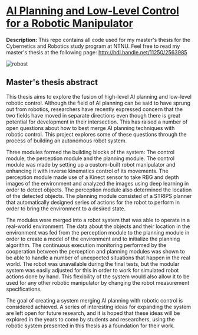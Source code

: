 # [AI Planning and Low-Level Control for a Robotic Manipulator](http://hdl.handle.net/11250/2563985)

**Description:** This repo contains all code used for my master's thesis for the Cybernetics and Robotics study program at NTNU. Feel free to read my master's thesis at the following page: http://hdl.handle.net/11250/2563985

![robost](https://lh3.googleusercontent.com/yPq0AVKkSel0Nzqmqyp6s6um-2kzZgbzuEZo-XG7SVB0ZZ8zsb7P12JCOqCcxzxgrD4muRBGELzZnzAsJUu8_sGxNP_d4FvARo8wjyZ0PuBpykh7NSvtqtRrC3LYK3TGppnlGaH2JSBF57CgpCmfc_9D9rKw7Aoeb1sL9CG3G64iLWHnLetmwhrwN9B_SRF2MBAif_T6xAVbYTtifBWkNLr6geMGZa_Q1lKbtEo--lGf2wzECKr4OmPdql0j6hsPHv0snnXbzEhCR6mKFOOmEUlOm8fI0SMFGrvBVc0IbvF-KgRaeHlZDavPRrxaTkC8OVDx76InSiyM7JSseH11KaVpD5nCVtMz5xToIgNtS86X9xOUQcHEusiDgAS-sbY_wjogWVjRrd0KBr4Dt5TSoqkFxkNm-bXzwDOYy9zKhcEBt9fArX-MVJOMT8ItwUoZ5LeXNvUogSzFiFQtzJOUxRaQCs3zn_hPUyoA9i9WQb8YhciE5dvBsNwPWGHUks-bB3zXzlWtnQrQHWqZ8yQKphSNb5GO6RHKrZT-Bm8xn-UeFANhfZoboe07rjyjYIonNY4n26BFqBbL9B5e9n11RqzfTc-VlBsTD80bdQ=s1407-w1407-h938-no)

## Master's thesis abstract
This thesis aims to explore the fusion of high-level AI planning and low-level robotic control. Although the field of AI planning can be said to have sprung out from robotics, researchers have recently expressed concern that the two fields have moved in separate directions even though there is great potential for development in their intersection. This has raised a number of open questions about how to best merge AI planning techniques with robotic control. This project explores some of these questions through the process of building an autonomous robot system.

Three modules formed the building blocks of the system: The control module, the perception module and the planning module. The control module was made by setting up a custom-built robot manipulator and enhancing it with inverse kinematics control of its movements. The perception module made use of a Kinect sensor to take RBG and depth images of the environment and analyzed the images using deep learning in order to detect objects. The perception module also determined the location of the detected objects. The planning module consisted of a STRIPS planner that automatically designed series of actions for the robot to perform in order to bring the environment to a desired state.

The modules were merged into a robot system that was able to operate in a real-world environment. The data about the objects and their location in the environment was fed from the perception module to the planning module in order to create a model of the environment and to initialize the planning algorithm. The continuous execution monitoring performed by the cooperation between the perception and planning modules was shown to be able to handle a number of unexpected situations that happen in the real world. The robot was unavailable during the final tests, but the modular system was easily adjusted for this in order to work for simulated robot actions done by hand. This flexibility of the system would also allow it to be used for any other robotic manipulator by changing the robot measurement specifications.

The goal of creating a system merging AI planning with robotic control is considered achieved. A series of interesting ideas for expanding the system are left open for future research, and it is hoped that these ideas will be explored in the years to come by students and researchers, using the robotic system presented in this thesis as a foundation for their work.
